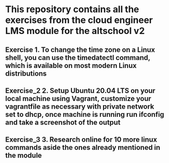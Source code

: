 # This repository contains all the exercises from the cloud engineer LMS module for the altschool v2

## Exercise 1. To change the time zone on a Linux shell, you can use the timedatectl command, which is available on most modern Linux distributions

## Exercise_2 2. Setup Ubuntu 20.04 LTS on your local machine using Vagrant, customize your vagrantfile as necessary with private network set to dhcp, once machine is running run ifconfig and take a screenshot of the output

## Exercise_3 3. Research online for 10 more linux commands aside the ones already mentioned in the module
